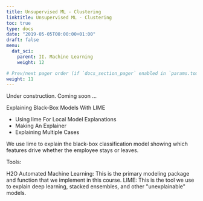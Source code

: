 ```yaml
---
title: Unsupervised ML - Clustering
linktitle: Unsupervised ML - Clustering
toc: true
type: docs
date: "2019-05-05T00:00:00+01:00"
draft: false
menu:
  dat_sci:
    parent: II. Machine Learning
    weight: 12

# Prev/next pager order (if `docs_section_pager` enabled in `params.toml`)
weight: 11
---
```


Under construction. Coming soon ...

Explaining Black-Box Models With LIME

* Using lime For Local Model Explanations
* Making An Explainer
* Explaining Multiple Cases

We use lime to explain the black-box classification model showing which features drive whether the employee stays or leaves.

Tools:

H2O Automated Machine Learning: This is the primary modeling package and function that we implement in this course.
LIME: This is the tool we use to explain deep learning, stacked ensembles, and other "unexplainable" models.
